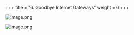 +++
title = "6. Goodbye Internet Gateways"
weight = 6
+++


![image.png](/images/008-viii-clean-it-up/38-134497-image.png)


![image.png](/images/008-viii-clean-it-up/38-559345-image.png)



